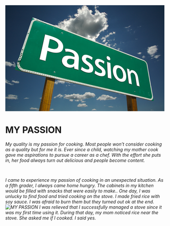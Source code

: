 <img src="https://github.com/adsingh007/adsingh007/blob/main/passion.jpg" alt="MY PASSION">


# MY PASSION
<p> <i> My quality is my passion for cooking. Most people won’t consider cooking as a quality but for me it is. Ever since a child, watching my mother cook gave me aspirations to pursue a career as a chef. With the effort she puts in, her food always turn out delicious and people become content. </p>
</br>
<p> <i>I came to experience my passion of cooking in an unexpected situation. As a fifth grader, I always came home hungry. The cabinets in my kitchen would be filled with snacks that were easily to make.. One day, I was unlucky to find food and tried cooking on the stove. I made fried rice with soy sauce. I was afraid to burn them but they turned out ok at the end.
<img src="https://https://github.com/adsingh007/adsingh007/blob/main/cook1.jpg" alt="MY PASSION">
I was relieved that I successfully managed a stove since it was my first time using it. During that day, my mom noticed rice near the stove. She asked me if I cooked. I said yes.</p>
  
